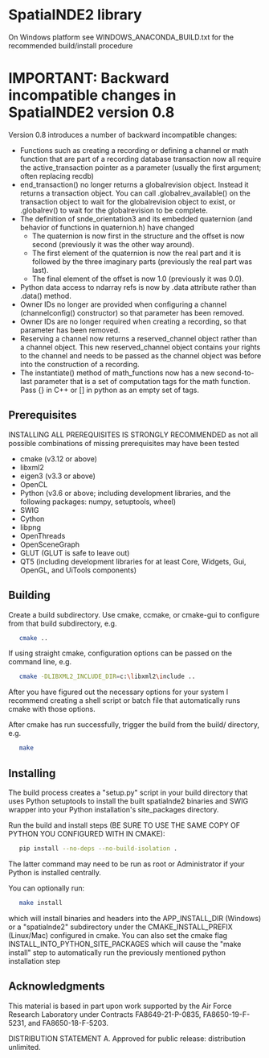 # SpatialNDE2 library
On Windows platform see WINDOWS_ANACONDA_BUILD.txt for the recommended 
build/install procedure

# IMPORTANT: Backward incompatible changes in SpatialNDE2 version 0.8
Version 0.8 introduces a number of backward incompatible changes:

- Functions such as creating a recording or defining a channel or math function that
are part of a recording database transaction now all require the active_transaction
pointer as a parameter (usually the first argument; often replacing recdb)
- end_transaction() no longer returns a globalrevision object. Instead it returns a
transaction object. You can call .globalrev_available() on the transaction object
to wait for the globalrevision object to exist, or .globalrev() to wait for the
globalrevision to be complete.
- The definition of snde_orientation3 and its embedded quaternion (and behavior of functions in quaternion.h) have changed
  - The quaternion is now first in the structure and the offset is now second (previously it was the other way around).
  - The first element of the quaternion is now the real part and it is followed by the three imaginary parts (previously the real part was last).
  - The final element of the offset is now 1.0 (previously it was 0.0).
- Python data access to ndarray refs is now by .data attribute rather than .data() method.
- Owner IDs no longer are provided when configuring a channel (channelconfig() constructor) so that parameter has been removed.
- Owner IDs are no longer required when creating a recording, so that parameter has been removed.
- Reserving a channel now returns a reserved_channel object rather than a channel object. This new reserved_channel object contains your rights to the channel and needs to be passed as the channel object was before into the construction of a recording.
- The instantiate() method of math_functions now has a new second-to-last parameter that is a set of computation tags for the math function. Pass {} in C++ or [] in python as an empty set of tags. 

## Prerequisites
INSTALLING ALL PREREQUISITES IS STRONGLY RECOMMENDED as not all possible 
combinations of missing prerequisites may have been tested

- cmake (v3.12 or above)
- libxml2
- eigen3 (v3.3 or above)
- OpenCL
- Python (v3.6 or above; including development libraries, and the following packages: numpy, setuptools, wheel)
- SWIG
- Cython
- libpng
- OpenThreads
- OpenSceneGraph
- GLUT (GLUT is safe to leave out)
- QT5 (including development libraries for at least Core, Widgets, Gui, OpenGL, and UiTools components)

## Building
Create a build subdirectory. Use cmake, ccmake, or cmake-gui to configure from 
that build subdirectory, e.g.

```bash
   cmake ..
```
If using straight cmake, configuration options can be passed on the command line, e.g.

```bash
   cmake -DLIBXML2_INCLUDE_DIR=c:\libxml2\include ..
```

After you have figured out the necessary options for your system I recommend
creating a shell script or batch file that automatically runs cmake
with those options.

After cmake has run successfully, trigger the build from the build/
directory, e.g.

```bash
   make
```

## Installing
The build process creates a "setup.py" script in your build directory
that uses Python setuptools to install the built spatialnde2 binaries
and SWIG wrapper into your Python installation's site_packages directory.

Run the build and install steps (BE SURE TO USE THE SAME COPY OF PYTHON
YOU CONFIGURED WITH IN CMAKE):

```bash
   pip install --no-deps --no-build-isolation .
```

The latter command may need to be run as root or Administrator if your
Python is installed centrally. 

You can optionally run:

```bash
   make install
```

which will install binaries and headers into the APP_INSTALL_DIR (Windows)
or a "spatialnde2" subdirectory under the CMAKE_INSTALL_PREFIX (Linux/Mac)
configured in cmake. You can also set the cmake flag
INSTALL_INTO_PYTHON_SITE_PACKAGES which will cause the "make install"
step to automatically run the previously mentioned python installation step 

## Acknowledgments
This material is based in part upon work supported by the Air Force Research
Laboratory under Contracts FA8649-21-P-0835, FA8650-19-F-5231, and 
FA8650-18-F-5203.  

DISTRIBUTION STATEMENT A. Approved for public release: distribution unlimited. 


